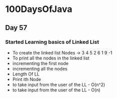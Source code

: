 # 100DaysOfJava

## Day 57

### Started Learning basics of Linked List

* To create the linked list Nodes -> 3 4 5 2 6 1 9 -1
* To print all the nodes in the linked list
* incrementing the first node
* incrementing all the nodes
* Length Of LL
* Print ith Node
* to take input from the user of the LL - O(n^2)
* to take input from the user of the LL - O(n)